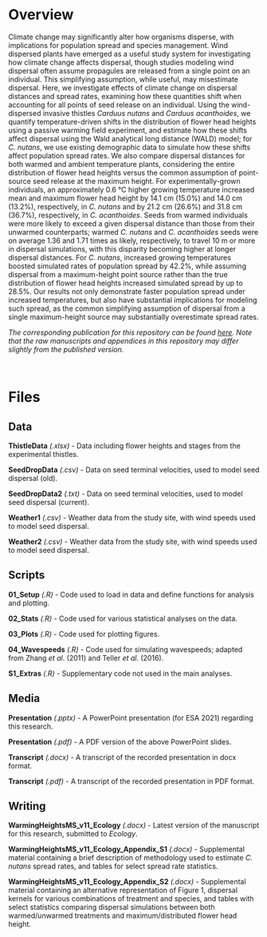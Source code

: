 # Overview

Climate change may significantly alter how organisms disperse, with implications for population spread and species management. Wind dispersed plants have emerged as a useful study system for investigating how climate change affects dispersal, though studies modeling wind dispersal often assume propagules are released from a single point on an individual. This simplifying assumption, while useful, may misestimate dispersal. Here, we investigate effects of climate change on dispersal distances and spread rates, examining how these quantities shift when accounting for all points of seed release on an individual. Using the wind-dispersed invasive thistles *Carduus nutans* and *Carduus acanthoides*, we quantify temperature-driven shifts in the distribution of flower head heights using a passive warming field experiment, and estimate how these shifts affect dispersal using the Wald analytical long distance (WALD) model; for *C. nutans*, we use existing demographic data to simulate how these shifts affect population spread rates. We also compare dispersal distances for both warmed and ambient temperature plants, considering the entire distribution of flower head heights versus the common assumption of point-source seed release at the maximum height. For experimentally-grown individuals, an approximately 0.6 °C higher growing temperature increased mean and maximum flower head height by 14.1 cm (15.0%) and 14.0 cm (13.2%), respectively, in *C. nutans* and by 21.2 cm (26.6%) and 31.8 cm (36.7%), respectively, in *C. acanthoides*. Seeds from warmed individuals were more likely to exceed a given dispersal distance than those from their unwarmed counterparts; warmed *C. nutans* and *C. acanthoides* seeds were on average 1.36 and 1.71 times as likely, respectively, to travel 10 m or more in dispersal simulations, with this disparity becoming higher at longer dispersal distances. For *C. nutans*, increased growing temperatures boosted simulated rates of population spread by 42.2%, while assuming dispersal from a maximum-height point source rather than the true distribution of flower head heights increased simulated spread by up to 28.5%. Our results not only demonstrate faster population spread under increased temperatures, but also have substantial implications for modeling such spread, as the common simplifying assumption of dispersal from a single maximum-height source may substantially overestimate spread rates.

*The corresponding publication for this repository can be found [here](https://doi.org/10.1002/ecy.4201). Note that the raw manuscripts and appendices in this repository may differ slightly from the published version.*

<br/>

# Files

## Data

**ThistleData** *(.xlsx)* - Data including flower heights and stages from the experimental thistles.

**SeedDropData** *(.csv)* - Data on seed terminal velocities, used to model seed dispersal (old).

**SeedDropData2** *(.txt)* - Data on seed terminal velocities, used to model seed dispersal (current).

**Weather1** *(.csv)* - Weather data from the study site, with wind speeds used to model seed dispersal.

**Weather2** *(.csv)* -  Weather data from the study site, with wind speeds used to model seed dispersal.

## Scripts

**01_Setup** *(.R)* - Code used to load in data and define functions for analysis and plotting.

**02_Stats** *(.R)* - Code used for various statistical analyses on the data.

**03_Plots** *(.R)* - Code used for plotting figures.

**04_Wavespeeds** *(.R)* - Code used for simulating wavespeeds; adapted from Zhang *et al*. (2011) and Teller *et al*. (2016).

**S1_Extras** *(.R)* - Supplementary code not used in the main analyses.

## Media

**Presentation** *(.pptx)* - A PowerPoint presentation (for ESA 2021) regarding this research.

**Presentation** *(.pdf)* - A PDF version of the above PowerPoint slides.

**Transcript** *(.docx)* - A transcript of the recorded presentation in docx format.

**Transcript** *(.pdf)* - A transcript of the recorded presentation in PDF format.

## Writing

**WarmingHeightsMS_v11_Ecology** *(.docx)* - Latest version of the manuscript for this research, submitted to *Ecology*.

**WarmingHeightsMS_v11_Ecology_Appendix_S1** *(.docx)* - Supplemental material containing a brief description of methodology used to estimate *C. nutans* spread rates, and tables for select spread rate statistics.

**WarmingHeightsMS_v11_Ecology_Appendix_S2** *(.docx)* - Supplemental material containing an alternative representation of Figure 1, dispersal kernels for various combinations of treatment and species, and tables with select statistics comparing dispersal simulations between both warmed/unwarmed treatments and maximum/distributed flower head height.
